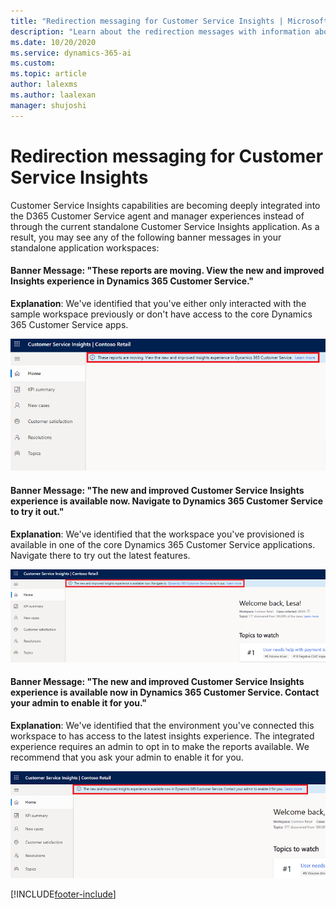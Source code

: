 ```yaml
---
title: "Redirection messaging for Customer Service Insights | MicrosoftDocs"
description: "Learn about the redirection messages with information about how to access the newest features of the embedded insights experience."
ms.date: 10/20/2020
ms.service: dynamics-365-ai
ms.custom: 
ms.topic: article
author: lalexms
ms.author: laalexan
manager: shujoshi 
---
```


# Redirection messaging for Customer Service Insights

Customer Service Insights capabilities are becoming deeply integrated into the D365 Customer Service agent and manager experiences instead of through the current standalone Customer Service Insights application. As a result, you may see any of the following banner messages in your standalone application workspaces:

#### Banner Message: "These reports are moving. View the new and improved Insights experience in Dynamics 365 Customer Service."

**Explanation**: We've identified that you've either only interacted with the sample workspace previously or don't have access to the core Dynamics 365 Customer Service apps.

![Redirection to Insights in Dynamics 365 Customer Service](media/redirect-mssg-1.png "Redirection message for Insights in Dynamics 365 Customer Service")

#### Banner Message: "The new and improved Customer Service Insights experience is available now. Navigate to Dynamics 365 Customer Service to try it out."

**Explanation**: We've identified that the workspace you've provisioned is available in one of the core Dynamics 365 Customer Service applications. Navigate there to try out the latest features.

![Redirection to new Insights experience](media/redirect-mssg-2.png "Redirection message for new Insights experience")

#### Banner Message: "The new and improved Customer Service Insights experience is available now in Dynamics 365 Customer Service. Contact your admin to enable it for you."

**Explanation**: We've identified that the environment you've connected this workspace to has access to the latest insights experience. The integrated experience requires an admin to opt in to make the reports available. We recommend that you ask your admin to enable it for you.

![Redirection to admin opt-in for Insights](media/redirect-mssg-3.png "Redirection message for admin opt-in to Insights in Dynamics 365 Customer Service")




[!INCLUDE[footer-include](../includes/footer-banner.md)]